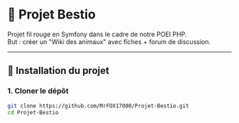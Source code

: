 # 🐾 Projet Bestio

Projet fil rouge en Symfony dans le cadre de notre POEI PHP.  
But : créer un "Wiki des animaux" avec fiches + forum de discussion.

---

## 🚀 Installation du projet

### 1. Cloner le dépôt

```bash
git clone https://github.com/MrFOX17000/Projet-Bestio.git
cd Projet-Bestio
```

